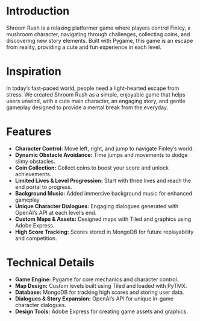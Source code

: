 # Introduction

Shroom Rush is a relaxing platformer game where players control Finley, a mushroom character, navigating through challenges, collecting coins, and discovering new story elements. Built with Pygame, this game is an escape from reality, providing a cute and fun experience in each level.

# Inspiration

In today’s fast-paced world, people need a light-hearted escape from stress. We created Shroom Rush as a simple, enjoyable game that helps users unwind, with a cute main character, an engaging story, and gentle gameplay designed to provide a mental break from the everyday.

# Features

- **Character Control:** Move left, right, and jump to navigate Finley’s world.
- **Dynamic Obstacle Avoidance:** Time jumps and movements to dodge slimy obstacles.
- **Coin Collection:** Collect coins to boost your score and unlock achievements.
- **Limited Lives & Level Progression:** Start with three lives and reach the end portal to progress.
- **Background Music:** Added immersive background music for enhanced gameplay.
- **Unique Character Dialogues:** Engaging dialogues generated with OpenAI’s API at each level’s end.
- **Custom Maps & Assets:** Designed maps with Tiled and graphics using Adobe Express.
- **High Score Tracking:** Scores stored in MongoDB for future replayability and competition.

# Technical Details

- **Game Engine:** Pygame for core mechanics and character control.
- **Map Design:** Custom levels built using Tiled and loaded with PyTMX.
- **Database:** MongoDB for tracking high scores and storing user data.
- **Dialogues & Story Expansion:** OpenAI’s API for unique in-game character dialogues.
- **Design Tools:** Adobe Express for creating game assets and graphics.
